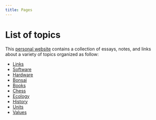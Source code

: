 ```yaml
---
title: Pages
---
```


# List of topics

This [personal website](/about) contains a collection of essays, notes, and
links about a variety of topics organized as follow:

- [Links](/links)
- [Software](/software)
- [Hardware](/hardware)
- [Bonsai](/bonsai)
- [Books](/books)
- [Chess](/chess)
- [Ecology](/ecology)
- [History](/history)
- [Units](/units)
- [Values](/values)

<!--
- [Diary](/diary)
-->
